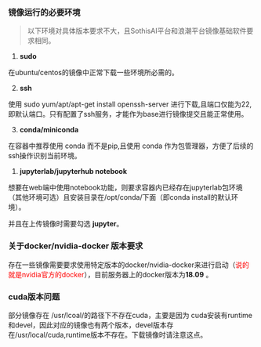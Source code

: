 ### 镜像运行的必要环境
> 以下环境对具体版本要求不大，且SothisAI平台和浪潮平台镜像基础软件要求相同。
1. **sudo**  

在ubuntu/centos的镜像中正常下载一些环境所必需的。

2. **ssh**

使用 sudo yum/apt/apt-get install openssh-server 进行下载,且端口仅能为22,即默认端口。只有配置了ssh服务，才能作为base进行镜像提交且能正常使用。

3. **conda/miniconda**

在容器中推荐使用 conda  而不是pip,且使用 conda 作为包管理器，方便了后续的ssh操作识别当前环境。


1. **jupyterlab/jupyterhub notebook**

想要在web端中使用notebook功能，则要求容器内已经存在jupyterlab包环境（其他环境可选）且安装目录在/opt/conda/下面（即conda install的默认环境）。

并且在上传镜像时需要勾选 **jupyter**。


### 关于docker/nvidia-docker 版本要求
存在一些镜像需要要求使用特定版本的docker/nvidia-docker来进行启动（<font style="color:red">说的就是nvidia官方的docker</font>），目前服务器上的docker版本为**18.09** 。

### cuda版本问题
部分镜像存在 /usr/lcoal/的路径下不存在cuda，主要是因为 cuda安装有runtime和devel，因此对应的镜像也有两个版本，devel版本存在/usr/local/cuda,runtime版本不存在。下载镜像时请注意这点。